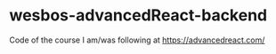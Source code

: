 # wesbos-advancedReact-backend

Code of the course I am/was following at https://advancedreact.com/
